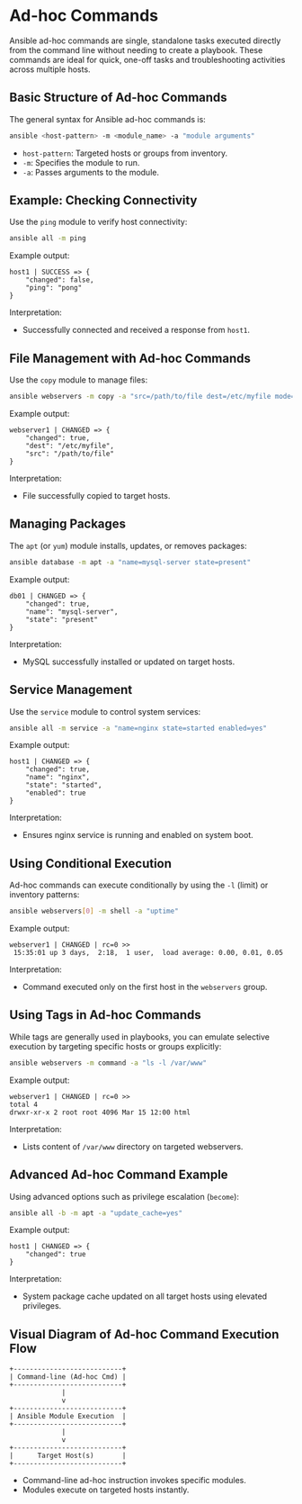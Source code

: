 # Ad-hoc Commands

Ansible ad-hoc commands are single, standalone tasks executed directly from the command line without needing to create a playbook. These commands are ideal for quick, one-off tasks and troubleshooting activities across multiple hosts.

## Basic Structure of Ad-hoc Commands

The general syntax for Ansible ad-hoc commands is:

```bash
ansible <host-pattern> -m <module_name> -a "module arguments"
```

- `host-pattern`: Targeted hosts or groups from inventory.
- `-m`: Specifies the module to run.
- `-a`: Passes arguments to the module.

## Example: Checking Connectivity

Use the `ping` module to verify host connectivity:

```bash
ansible all -m ping
```

Example output:
```
host1 | SUCCESS => {
    "changed": false,
    "ping": "pong"
}
```

Interpretation:
- Successfully connected and received a response from `host1`.

## File Management with Ad-hoc Commands

Use the `copy` module to manage files:

```bash
ansible webservers -m copy -a "src=/path/to/file dest=/etc/myfile mode=0644"
```

Example output:
```
webserver1 | CHANGED => {
    "changed": true,
    "dest": "/etc/myfile",
    "src": "/path/to/file"
}
```

Interpretation:
- File successfully copied to target hosts.

## Managing Packages

The `apt` (or `yum`) module installs, updates, or removes packages:

```bash
ansible database -m apt -a "name=mysql-server state=present"
```

Example output:
```
db01 | CHANGED => {
    "changed": true,
    "name": "mysql-server",
    "state": "present"
}
```

Interpretation:
- MySQL successfully installed or updated on target hosts.

## Service Management

Use the `service` module to control system services:

```bash
ansible all -m service -a "name=nginx state=started enabled=yes"
```

Example output:
```
host1 | CHANGED => {
    "changed": true,
    "name": "nginx",
    "state": "started",
    "enabled": true
}
```

Interpretation:
- Ensures nginx service is running and enabled on system boot.

## Using Conditional Execution

Ad-hoc commands can execute conditionally by using the `-l` (limit) or inventory patterns:

```bash
ansible webservers[0] -m shell -a "uptime"
```

Example output:
```
webserver1 | CHANGED | rc=0 >>
 15:35:01 up 3 days,  2:18,  1 user,  load average: 0.00, 0.01, 0.05
```

Interpretation:
- Command executed only on the first host in the `webservers` group.

## Using Tags in Ad-hoc Commands

While tags are generally used in playbooks, you can emulate selective execution by targeting specific hosts or groups explicitly:

```bash
ansible webservers -m command -a "ls -l /var/www"
```

Example output:
```
webserver1 | CHANGED | rc=0 >>
total 4
drwxr-xr-x 2 root root 4096 Mar 15 12:00 html
```

Interpretation:
- Lists content of `/var/www` directory on targeted webservers.

## Advanced Ad-hoc Command Example

Using advanced options such as privilege escalation (`become`):

```bash
ansible all -b -m apt -a "update_cache=yes"
```

Example output:
```
host1 | CHANGED => {
    "changed": true
}
```

Interpretation:
- System package cache updated on all target hosts using elevated privileges.

## Visual Diagram of Ad-hoc Command Execution Flow

```
+---------------------------+
| Command-line (Ad-hoc Cmd) |
+---------------------------+
             |
             v
+---------------------------+
| Ansible Module Execution  |
+---------------------------+
             |
             v
+---------------------------+
|      Target Host(s)       |
+---------------------------+
```

- Command-line ad-hoc instruction invokes specific modules.
- Modules execute on targeted hosts instantly.
